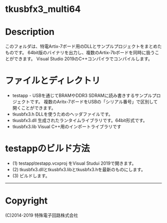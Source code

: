 # tkusbfx3_multi64

# Description
このフォルダは、特電Artix-7ボード用のDLLとサンプルプロジェクトをまとめたものです。
64bit版のバイナリを出力し、複数のArtix-7bボードを同時に扱うことができます。
Visual Studio 2019のC++コンパイラでコンパイルします。

# ファイルとディレクトリ
- testapp  - USBを通じてBRAMやDDR3 SDRAMに読み書きするサンプルプロジェクトです。
           複数のAritx-7ボードをUSBの「シリアル番号」で区別して開くことができます。
- tkusbfx3.h                    DLLを使うためのヘッダファイルです。
- tkusbfx3.dll                  生成されたランタイムライブラリです。64bit形式です。
- tkusbfx3.lib                  Visual C++用のインポートライブラリです

# testappのビルド方法
+ (1) testapp\testapp.vcxproj をVisual Studui 2019で開きます。
+ (2) tkusbfx3.dllとtkusbfx3.libとtkusbfx3.hを最新のものにします。
+ (3) ビルドします。

---------------------

# Copyright 
(C)2014-2019 特殊電子回路株式会社
